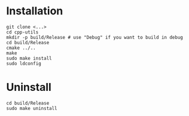 Installation
============

```
git clone <...>
cd cpp-utils
mkdir -p build/Release # use "Debug" if you want to build in debug
cd build/Release
cmake ../..
make
sudo make install
sudo ldconfig
```

Uninstall
=========

```
cd build/Release
sudo make uninstall
```
